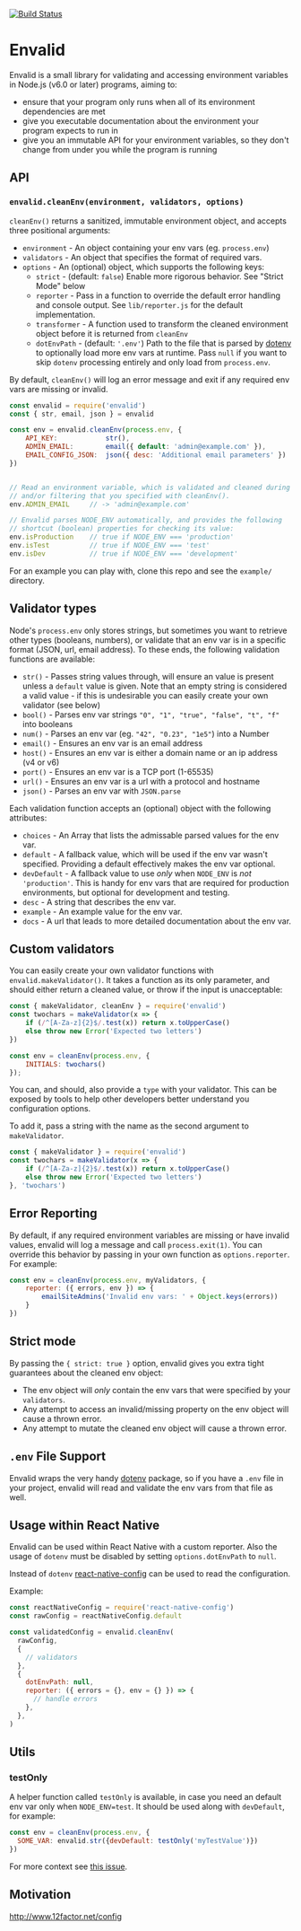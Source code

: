[![Build Status](https://travis-ci.org/af/envalid.svg?branch=master)](https://travis-ci.org/af/envalid)

# Envalid

Envalid is a small library for validating and accessing environment variables in
Node.js (v6.0 or later) programs, aiming to:

* ensure that your program only runs when all of its environment dependencies are met
* give you executable documentation about the environment your program expects to run in
* give you an immutable API for your environment variables, so they don't change
  from under you while the program is running


## API

### `envalid.cleanEnv(environment, validators, options)`

`cleanEnv()` returns a sanitized, immutable environment object, and accepts three
positional arguments:

* `environment` - An object containing your env vars (eg. `process.env`)
* `validators` - An object that specifies the format of required vars.
* `options` - An (optional) object, which supports the following keys:
    * `strict` - (default: `false`) Enable more rigorous behavior. See "Strict Mode" below
    * `reporter` - Pass in a function to override the default error handling and
                   console output. See `lib/reporter.js` for the default implementation.
    * `transformer` - A function used to transform the cleaned environment object
                      before it is returned from `cleanEnv`
    * `dotEnvPath` - (default: `'.env'`) Path to the file that is parsed by
                     [dotenv](https://github.com/motdotla/dotenv) to
                     optionally load more env vars at runtime. Pass `null` if you want
                     to skip `dotenv` processing entirely and only load from `process.env`.

By default, `cleanEnv()` will log an error message and exit if any required
env vars are missing or invalid.

```js
const envalid = require('envalid')
const { str, email, json } = envalid

const env = envalid.cleanEnv(process.env, {
    API_KEY:            str(),
    ADMIN_EMAIL:        email({ default: 'admin@example.com' }),
    EMAIL_CONFIG_JSON:  json({ desc: 'Additional email parameters' })
})


// Read an environment variable, which is validated and cleaned during 
// and/or filtering that you specified with cleanEnv().
env.ADMIN_EMAIL     // -> 'admin@example.com'

// Envalid parses NODE_ENV automatically, and provides the following
// shortcut (boolean) properties for checking its value:
env.isProduction    // true if NODE_ENV === 'production'
env.isTest          // true if NODE_ENV === 'test'
env.isDev           // true if NODE_ENV === 'development'
```

For an example you can play with, clone this repo and see the `example/` directory.


## Validator types

Node's `process.env` only stores strings, but sometimes you want to retrieve other types
(booleans, numbers), or validate that an env var is in a specific format (JSON,
url, email address). To these ends, the following validation functions are available:

* `str()` - Passes string values through, will ensure an value is present unless a
          `default` value is given. Note that an empty string is considered a valid value -
          if this is undesirable you can easily create your own validator (see below)
* `bool()` - Parses env var strings `"0", "1", "true", "false", "t", "f"` into booleans
* `num()` - Parses an env var (eg. `"42", "0.23", "1e5"`) into a Number
* `email()` - Ensures an env var is an email address
* `host()` - Ensures an env var is either a domain name or an ip address (v4 or v6)
* `port()` - Ensures an env var is a TCP port (1-65535)
* `url()` - Ensures an env var is a url with a protocol and hostname
* `json()` - Parses an env var with `JSON.parse`

Each validation function accepts an (optional) object with the following attributes:

* `choices` - An Array that lists the admissable parsed values for the env var.
* `default` - A fallback value, which will be used if the env var wasn't specified.
              Providing a default effectively makes the env var optional.
* `devDefault` - A fallback value to use *only* when `NODE_ENV` is _not_ `'production'`. This is handy
                 for env vars that are required for production environments, but optional
                 for development and testing.
* `desc` - A string that describes the env var.
* `example` - An example value for the env var.
* `docs` - A url that leads to more detailed documentation about the env var.


## Custom validators

You can easily create your own validator functions with `envalid.makeValidator()`. It takes
a function as its only parameter, and should either return a cleaned value, or throw if the
input is unacceptable:

```js
const { makeValidator, cleanEnv } = require('envalid')
const twochars = makeValidator(x => {
    if (/^[A-Za-z]{2}$/.test(x)) return x.toUpperCase()
    else throw new Error('Expected two letters')
})

const env = cleanEnv(process.env, {
    INITIALS: twochars()
});
```

You can, and should, also provide a `type` with your validator. This can be exposed by tools
to help other developers better understand you configuration options.

To add it, pass a string with the name as the second argument to `makeValidator`.

```js
const { makeValidator } = require('envalid')
const twochars = makeValidator(x => {
    if (/^[A-Za-z]{2}$/.test(x)) return x.toUpperCase()
    else throw new Error('Expected two letters')
}, 'twochars')
```


## Error Reporting

By default, if any required environment variables are missing or have invalid
values, envalid will log a message and call `process.exit(1)`. You can override
this behavior by passing in your own function as `options.reporter`. For example:

```js
const env = cleanEnv(process.env, myValidators, {
    reporter: ({ errors, env }) => {
        emailSiteAdmins('Invalid env vars: ' + Object.keys(errors))
    }
})
```


## Strict mode

By passing the `{ strict: true }` option, envalid gives you extra tight guarantees
about the cleaned env object:

* The env object will *only* contain the env vars that were specified by your `validators`.
* Any attempt to access an invalid/missing property on the env object will cause a thrown error.
* Any attempt to mutate the cleaned env object will cause a thrown error.


## `.env` File Support

Envalid wraps the very handy [dotenv](https://www.npmjs.com/package/dotenv) package,
so if you have a `.env` file in your project, envalid will read and validate the
env vars from that file as well.



## Usage within React Native

Envalid can be used within React Native with a custom reporter. Also the usage of `dotenv` must be disabled by setting `options.dotEnvPath` to `null`.

Instead of `dotenv` [react-native-config](https://www.npmjs.com/package/react-native-config) can be used to read the configuration.

Example:

```js
const reactNativeConfig = require('react-native-config')
const rawConfig = reactNativeConfig.default

const validatedConfig = envalid.cleanEnv(
  rawConfig,
  {
    // validators
  },
  {
    dotEnvPath: null,
    reporter: ({ errors = {}, env = {} }) => {
      // handle errors
    },
  },
)
```

## Utils

### testOnly

A helper function called `testOnly` is available, in case you need an default env var only when
`NODE_ENV=test`. It should be used along with `devDefault`, for example:

```js
const env = cleanEnv(process.env, {
  SOME_VAR: envalid.str({devDefault: testOnly('myTestValue')})
})
```

For more context see [this issue](https://github.com/af/envalid/issues/32).

## Motivation

http://www.12factor.net/config
